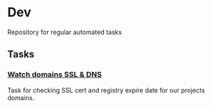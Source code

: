 # Dev

Repository for regular automated tasks

## Tasks 

### [Watch domains SSL & DNS](.github/workflows/watch-domains-ssl-dns.yml)

Task for checking SSL cert and registry expire date for our projects domains.
